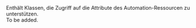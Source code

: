 <Namespace Name="Microsoft.Azure.Management.Automation.Models">
  <Docs>
    <summary>Enthält Klassen, die Zugriff auf die Attribute des Automation-Ressourcen zu unterstützen.</summary> 
    <remarks>To be added.</remarks>
  </Docs>
</Namespace>
